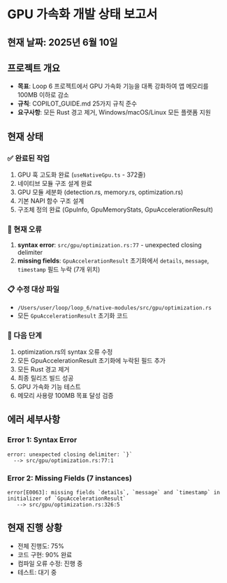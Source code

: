 # GPU 가속화 개발 상태 보고서

## 현재 날짜: 2025년 6월 10일

## 프로젝트 개요
- **목표**: Loop 6 프로젝트에서 GPU 가속화 기능을 대폭 강화하여 앱 메모리를 100MB 이하로 감소
- **규칙**: COPILOT_GUIDE.md 25가지 규칙 준수
- **요구사항**: 모든 Rust 경고 제거, Windows/macOS/Linux 모든 플랫폼 지원

## 현재 상태

### ✅ 완료된 작업
1. GPU 훅 고도화 완료 (`useNativeGpu.ts` - 372줄)
2. 네이티브 모듈 구조 설계 완료
3. GPU 모듈 세분화 (detection.rs, memory.rs, optimization.rs)
4. 기본 NAPI 함수 구조 설계
5. 구조체 정의 완료 (GpuInfo, GpuMemoryStats, GpuAccelerationResult)

### 🔴 현재 오류
1. **syntax error**: `src/gpu/optimization.rs:77` - unexpected closing delimiter
2. **missing fields**: `GpuAccelerationResult` 초기화에서 `details`, `message`, `timestamp` 필드 누락 (7개 위치)

### 📋 수정 대상 파일
- `/Users/user/loop/loop_6/native-modules/src/gpu/optimization.rs`
- 모든 `GpuAccelerationResult` 초기화 코드

### 🎯 다음 단계
1. optimization.rs의 syntax 오류 수정
2. 모든 GpuAccelerationResult 초기화에 누락된 필드 추가
3. 모든 Rust 경고 제거
4. 최종 릴리즈 빌드 성공
5. GPU 가속화 기능 테스트
6. 메모리 사용량 100MB 목표 달성 검증

## 에러 세부사항

### Error 1: Syntax Error
```
error: unexpected closing delimiter: `}`
  --> src/gpu/optimization.rs:77:1
```

### Error 2: Missing Fields (7 instances)
```
error[E0063]: missing fields `details`, `message` and `timestamp` in initializer of `GpuAccelerationResult`
   --> src/gpu/optimization.rs:326:5
```

## 현재 진행 상황
- 전체 진행도: 75%
- 코드 구현: 90% 완료
- 컴파일 오류 수정: 진행 중
- 테스트: 대기 중
